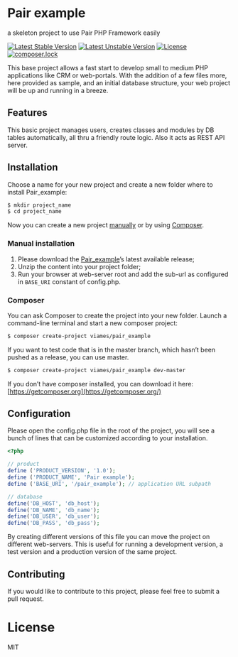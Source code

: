 # Pair example
a skeleton project to use Pair PHP Framework easily

[![Latest Stable Version](https://poser.pugx.org/viames/pair_example/v/stable)](https://packagist.org/packages/viames/pair_example)
[![Latest Unstable Version](https://poser.pugx.org/viames/pair_example/v/unstable)](https://packagist.org/packages/viames/pair_example)
[![License](https://poser.pugx.org/viames/pair_example/license)](https://packagist.org/packages/viames/pair_example)
[![composer.lock](https://poser.pugx.org/viames/pair_example/composerlock)](https://packagist.org/packages/viames/pair_example)

This base project allows a fast start to develop small to medium PHP applications like CRM or web-portals.
With the addition of a few files more, here provided as sample, and an initial database structure, your web project will be up and running in a breeze.

## Features
This basic project manages users, creates classes and modules by DB tables automatically, all thru a friendly route logic.
Also it acts as REST API server.

## Installation

Choose a name for your new project and create a new folder where to install Pair_example:

```bash
$ mkdir project_name
$ cd project_name
```
Now you can create a new project [manually](#manual-installation) or by using [Composer](#composer).

### <a name="manual-installation">Manual installation</a>

1. Please download the [Pair_example](https://github.com/Viames/Pair_example/releases)’s latest available release;
2. Unzip the content into your project folder;
3. Run your browser at web-server root and add the sub-url as configured in `BASE_URI` constant of config.php.

### <a name="composer">Composer</a>

You can ask Composer to create the project into your new folder.
Launch a command-line terminal and start a new composer project:

```bash
$ composer create-project viames/pair_example
```

If you want to test code that is in the master branch, which hasn’t been pushed as a release, you can use master.

```bash
$ composer create-project viames/pair_example dev-master
```

If you don’t have composer installed, you can download it here: [https://getcomposer.org](https://getcomposer.org/)

## Configuration

Please open the config.php file in the root of the project, you will see a bunch of lines that can be customized according to your installation.

```PHP
<?php

// product
define ('PRODUCT_VERSION', '1.0');
define ('PRODUCT_NAME', 'Pair example');
define ('BASE_URI', '/pair_example'); // application URL subpath

// database
define('DB_HOST', 'db_host');
define('DB_NAME', 'db_name');
define('DB_USER', 'db_user');
define('DB_PASS', 'db_pass');
```

By creating different versions of this file you can move the project on different web-servers. This is useful for running a development version, a test version and a production version of the same project.

## Contributing

If you would like to contribute to this project, please feel free to submit a pull request.

# License

MIT
